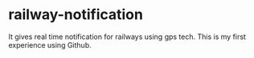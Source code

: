 # railway-notification
It gives real time notification for railways using gps tech.
This is my first experience using Github.
